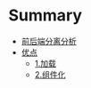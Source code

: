 # Summary

* [前后端分离分析](README.md)
* [优点](you-dian.md)
  * [1.加载](you-dian/1an-xu-jia-zai.md)
  * [2.组件化](you-dian/2zu-jian-hua.md)

